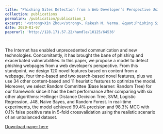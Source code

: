 ```yaml
---
title: "Phishing Sites Detection from a Web Developer’s Perspective Using Machine Learning"
collection: publications
permalink: /publication/publication_1
excerpt: '<strong>Xin Zhou</strong>, Rakesh M. Verma. &quot;Phishing Sites Detection from a Web Developer’s Perspective Using Machine Learning&quot; <i>Proceedings of the 53rd Hawaii International Conference on System Science, 2020</i>.'
date: 2020-01-07
paperurl: 'http://128.171.57.22/handle/10125/64536'

---
```

The Internet has enabled unprecedented communication and new technologies. Concomitantly, it has brought the bane of phishing and exacerbated vulnerabilities. In this paper, we propose a model to detect phishing webpages from a web developer’s perspective. From this standpoint, we design 120 novel features based on content from a webpage, four time-based and two search-based novel features, plus we use 34 other content-based and 11 heuristic features to optimize the model. Moreover, we select Random Committee (Base learner: Random Tree) for our framework since it has the best performance after comparing with six other algorithms: Hellinger Distance Decision Tree, SVM, Logistic Regression, J48, Naive Bayes, and Random Forest. In real-time experiments, the model achieved 99.4% precision and 98.3% MCC with 0.1% false positive rate in 5-fold crossvalidation using the realistic scenario of an unbalanced dataset.

[Download paper here](http://128.171.57.22/handle/10125/64536)

